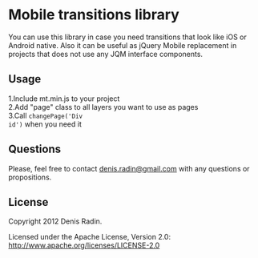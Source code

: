 Mobile transitions library
=======================

You can use this library in case you need transitions that look like iOS or Android native. Also it can be useful as jQuery Mobile replacement in projects that does not use any JQM interface components.


Usage
-----

1.Include mt.min.js to your project<br>
2.Add "page" class to all layers you want to use as pages<br>
3.Call <code>changePage('Div id')</code> when you need it<br>


Questions
---------

Please, feel free to contact <a href="mailto:denis.radin@gmail.com">denis.radin@gmail.com</a> with any questions or propositions.


License
---------------------

Copyright 2012 Denis Radin.

Licensed under the Apache License, Version 2.0: http://www.apache.org/licenses/LICENSE-2.0